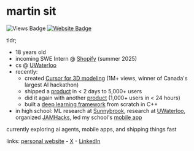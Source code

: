 # martin sit

![Views Badge](https://komarev.com/ghpvc/?username=martin226&label=Profile%20views&color=0e75b6&style=flat) [![Website Badge](https://img.shields.io/badge/website-martinsit.ca-blue)](https://martinsit.ca)

tldr;
- 18 years old
- incoming SWE Intern @ [Shopify](https://shopify.com/) (summer 2025)
- cs @ [UWaterloo](https://uwaterloo.ca/)
- recently:
  - created [Cursor for 3D modeling](https://github.com/martin226/vibe-draw) (1M+ views, winner of Canada's largest AI hackathon)
  - shipped a [product](https://jakesresu.me/) in < 2 days to 5,000+ users
  - did it again with another [product](https://justslideitin.com/) (1,000+ users in < 24 hours)
  - built a [deep learning framework](https://github.com/martin226/litenet) from scratch in C++
- in high school: ML research at [Sunnybrook](https://sunnybrook.ca/research/), research at [UWaterloo](https://cs.uwaterloo.ca/~dbarrada/), organized [JAMHacks](https://www.jamhacks.ca/), led my school's [mobile app](https://app.staugustinechs.ca/)

currently exploring ai agents, mobile apps, and shipping things fast

links: [personal website](https://martinsit.ca/) - [X](https://x.com/_martinsit) - [LinkedIn](https://linkedin.com/in/martin-sit)
